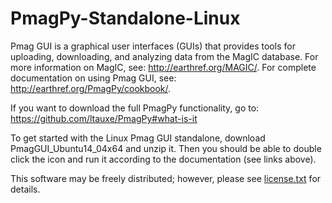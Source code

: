 # PmagPy-Standalone-Linux
Pmag GUI is a graphical user interfaces (GUIs) that provides tools for uploading, downloading, and analyzing data from the MagIC database. For more information on MagIC, see: http://earthref.org/MAGIC/. For complete documentation on using Pmag GUI, see: http://earthref.org/PmagPy/cookbook/.

If you want to download the full PmagPy functionality, go to: https://github.com/ltauxe/PmagPy#what-is-it

To get started with the Linux Pmag GUI standalone, download PmagGUI\_Ubuntu14\_04x64 and unzip it. Then you should be able to double click the icon and run it according to the documentation (see links above).

This software may be freely distributed; however, please see [license.txt](https://github.com/moonshoes87/PmagPy-Standalone-Linux/blob/master/license.txt) for details.
